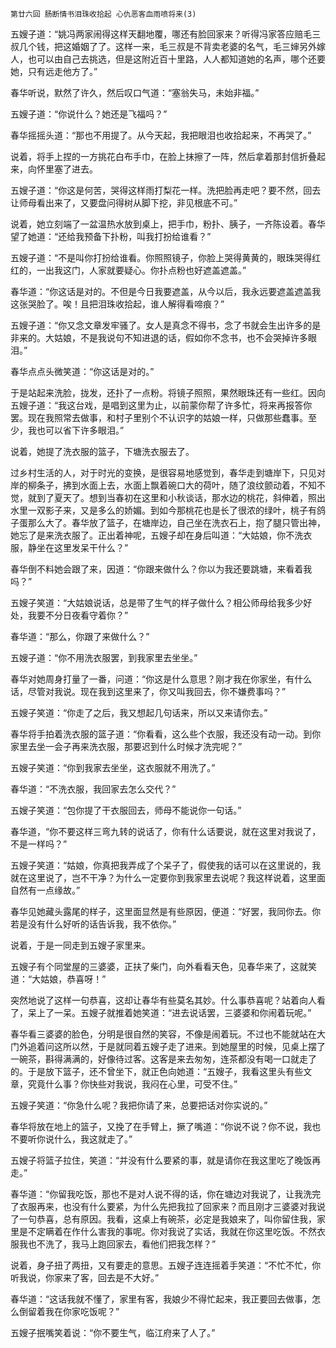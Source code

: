     第廿六回 肠断情书泪珠收拾起 心仇恶客血雨喷将来(3) 

   五嫂子道：“姚冯两家闹得这样天翻地覆，哪还有脸回家来？听得冯家答应赔毛三叔几个钱，把这婚姻了了。这样一来，毛三叔是不背卖老婆的名气，毛三婶另外嫁人，也可以由自己去挑选，但是这附近百十里路，人人都知道她的名声，哪个还要她，只有远走他方了。”

   春华听说，默然了许久，然后叹口气道：“塞翁失马，未始非福。”

   五嫂子道：“你说什么？她还是飞福吗？”

   春华摇摇头道：“那也不用提了。从今天起，我把眼泪也收拾起来，不再哭了。”

   说着，将手上捏的一方挑花白布手巾，在脸上抹擦了一阵，然后拿着那封信折叠起来，向怀里塞了进去。

   五嫂子道：“你这是何苦，哭得这样雨打梨花一样。洗把脸再走吧？要不然，回去让师母看出来了，又要盘问得树从脚下挖，非见根底不可。”

   说着，她立刻端了一盆温热水放到桌上，把手巾，粉扑、胰子，一齐陈设着。春华望了她道：“还给我预备下扑粉，叫我打扮给谁看？”

   五嫂子道：“不是叫你打扮给谁看。你照照镜子，你脸上哭得黄黄的，眼珠哭得红红的，一出我这门，人家就要疑心。你扑点粉也好遮盖遮盖。”

   春华道：“你这话是对的。不但是今日我要遮盖，从今以后，我永远要遮盖遮盖我这张哭脸了。唉！且把泪珠收拾起，谁人解得看啼痕？”

   五嫂子道：“你又念文章发牢骚了。女人是真念不得书，念了书就会生出许多的是非来的。大姑娘，不是我说句不知进退的话，假如你不念书，也不会哭掉许多眼泪。”

   春华点点头微笑道：“你这话是对的。”

   于是站起来洗脸，拢发，还扑了一点粉。将镜子照照，果然眼珠还有一些红。因向五嫂子道：“我这台戏，是唱到这里为止，以前蒙你帮了许多忙，将来再报答你罢。现在我照常去做事，和村子里别个不认识字的姑娘一样，只做那些蠢事。至少，我也可以省下许多眼泪。”

   说着，她提了洗衣服的篮子，下塘洗衣服去了。

   过乡村生活的人，对于时光的变换，是很容易地感觉到，春华走到塘岸下，只见对岸的柳条子，拂到水面上去，水面上飘着碗口大的荷叶，随了浪纹颤动着，不知不觉，就到了夏天了。想到当春初在这里和小秋谈话，那水边的桃花，斜伸着，照出水里一双影子来，又是多么的娇媚。到如今那桃花也是长了很浓的绿叶，桃子有鸽子蛋那么大了。春华放了篮子，在塘岸边，自己坐在洗衣石上，抱了腿只管出神，她忘了是来洗衣服了。正出着神呢，五嫂子却在身后叫道：“大姑娘，你不洗衣服，静坐在这里发呆干什么？”

   春华倒不料她会跟了来，因道：“你跟来做什么？你以为我还要跳塘，来看着我吗？”

   五嫂子笑道：“大姑娘说话，总是带了生气的样子做什么？相公师母给我多少好处，我要不分日夜看守着你？”

   春华道：“那么，你跟了来做什么？”

   五嫂子道：“你不用洗衣服罢，到我家里去坐坐。”

   春华对她周身打量了一番，问道：“你这是什么意思？刚才我在你家坐，有什么话，尽管对我说。现在我到这里来了，你又叫我回去，你不嫌费事吗？”

   五嫂子笑道：“你走了之后，我又想起几句话来，所以又来请你去。”

   春华将手拍着洗衣服的篮子道：“你看看，这么些个衣服，我还没有动一动。到你家里去坐一会子再来洗衣服，那要迟到什么时候才洗完呢？”

   五嫂子笑道：“你到我家去坐坐，这衣服就不用洗了。”

   春华道：“不洗衣服，我回家去怎么交代？”

   五嫂子笑道：“包你提了干衣服回去，师母不能说你一句话。”

   春华道，“你不要这样三弯九转的说话了，你有什么话要说，就在这里对我说了，不是一样吗？”

   五嫂子笑道：“姑娘，你真把我弄成了个呆子了，假使我的话可以在这里说的，我就在这里说了，岂不干净？为什么一定要你到我家里去说呢？我这样说着，这里面自然有一点缘故。”

   春华见她藏头露尾的样子，这里面显然是有些原因，便道：“好罢，我同你去。你若是没有什么好听的话告诉我，我不依你。”

   说着，于是一同走到五嫂子家里来。

   五嫂子有个同堂屋的三婆婆，正扶了柴门，向外看看天色，见春华来了，这就笑道：“大姑娘，恭喜呀！”

   突然地说了这样一句恭喜，这却让春华有些莫名其妙。什么事恭喜呢？站着向人看了，呆上了一呆。五嫂子就推着她笑道：“进去说话罢，三婆婆和你闹着玩呢。”

   春华看三婆婆的脸色，分明是很自然的笑容，不像是闹着玩。不过也不能就站在大门外追着问这所以然，于是就同着五嫂子走了进来。到她屋里的时候，见桌上摆了一碗茶，斟得满满的，好像待过客。这客是来去匆匆，连茶都没有喝一口就走了的。于是放下篮子，还不曾坐下，就正色向她道：“五嫂子，我看这里头有些文章，究竟什么事？你快些对我说，我闷在心里，可受不住。”

   五嫂子笑道：“你急什么呢？我把你请了来，总要把话对你实说的。”

   春华将放在地上的篮子，又挽了在手臂上，撅了嘴道：“你说不说？你不说，我也不要听你说什么，我这就走了。”

   五嫂子将篮子拉住，笑道：“并没有什么要紧的事，就是请你在我这里吃了晚饭再走。”

   春华道：“你留我吃饭，那也不是对人说不得的话，你在塘边对我说了，让我洗完了衣服再来，也没有什么要紧，为什么先把我拉了回家来？而且刚才三婆婆对我说了一句恭喜，总有原因。我看，这桌上有碗茶，必定是我娘来了，叫你留住我，家里是不定瞒着在作什么害我的事呢。你对我说了实话，我就在你这里吃饭。不然衣服我也不洗了，我马上跑回家去，看他们把我怎样？”

   说着，身子扭了两扭，又有要走的意思。五嫂子连连摇着手笑道：“不忙不忙，你听我说，你家来了客，回去是不大好。”

   春华道：“这话我就不懂了，家里有客，我娘少不得忙起来，我正要回去做事，怎么倒留着我在你家吃饭呢？”

   五嫂子抿嘴笑着说：“你不要生气，临江府来了人了。”

